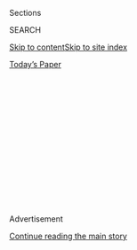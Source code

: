 <div id="app">

<div>

<div>

<div>

<div class="NYTAppHideMasthead css-1q2w90k e1suatyy0">

<div class="section css-ui9rw0 e1suatyy2">

<div class="css-eph4ug er09x8g0">

<div class="css-6n7j50">

</div>

<span class="css-1dv1kvn">Sections</span>

<div class="css-10488qs">

<span class="css-1dv1kvn">SEARCH</span>

</div>

[Skip to content](#site-content)[Skip to site
index](#site-index)

</div>

<div class="css-10698na e1huz5gh0">

</div>

</div>

<div id="masthead-bar-one" class="section hasLinks css-15hmgas e1csuq9d3">

<div class="css-uqyvli e1csuq9d0">

</div>

<div class="css-1uqjmks e1csuq9d1">

</div>

<div class="css-9e9ivx">

[](https://myaccount.nytimes3xbfgragh.onion/auth/login?response_type=cookie&client_id=vi)

</div>

<div class="css-1bvtpon e1csuq9d2">

[Today’s
Paper](https://www.nytimes3xbfgragh.onion/section/todayspaper)

</div>

</div>

</div>

</div>

<div data-aria-hidden="false">

<div id="site-content" data-role="main">

<div>

<div class="css-1aor85t" style="opacity:0.000000001;z-index:-1;visibility:hidden">

<div class="css-1hqnpie">

<div class="css-epjblv">

<span class="css-17xtcya">[The
Upshot](/section/upshot)</span><span class="css-x15j1o">|</span><span class="css-fwqvlz">How
Presidential Campaigns Became Two-Year
Marathons</span>

</div>

<div class="css-k008qs">

<div class="css-1iwv8en">

<span class="css-18z7m18"></span>

<div>

</div>

</div>

<span class="css-1n6z4y">https://nyti.ms/1NRkZ3p</span>

<div class="css-1705lsu">

<div class="css-4xjgmj">

<div class="css-4skfbu" data-role="toolbar" data-aria-label="Social Media Share buttons, Save button, and Comments Panel with current comment count" data-testid="share-tools">

  - 
  - 
  - 
  - 
    
    <div class="css-6n7j50">
    
    </div>

  - 
  - 

</div>

</div>

</div>

</div>

</div>

</div>

<div class="css-13pd83m">

</div>

<div id="top-wrapper" class="css-1sy8kpn">

<div id="top-slug" class="css-l9onyx">

Advertisement

</div>

[Continue reading the main
story](#after-top)

<div class="ad top-wrapper" style="text-align:center;height:100%;display:block;min-height:250px">

<div id="top" class="place-ad" data-position="top" data-size-key="top">

</div>

</div>

<div id="after-top">

</div>

</div>

<div id="sponsor-wrapper" class="css-1hyfx7x">

<div id="sponsor-slug" class="css-19vbshk">

Supported by

</div>

[Continue reading the main
story](#after-sponsor)

<div id="sponsor" class="ad sponsor-wrapper" style="text-align:center;height:100%;display:block">

</div>

<div id="after-sponsor">

</div>

</div>

<div class="css-v5btjw etb61u70">

<div class="css-h03alg etb61u71">

Upshot

</div>

</div>

Road to
2016

<div class="css-1vkm6nb ehdk2mb0">

# How Presidential Campaigns Became Two-Year Marathons

</div>

<div style="max-width:100%;margin:0 auto">

<div class="css-17dprlf" data-id="100000003632510" data-slug="long-campaign-elections" style="max-width:1050px">

</div>

</div>

<div class="css-xt80pu e12qa4dv0">

<div class="css-18e8msd">

<div class="css-vp77d3 epjyd6m0">

<div class="css-1baulvz">

By [<span class="css-1baulvz last-byline" itemprop="name">Alicia
Parlapiano</span>](https://www.nytimes3xbfgragh.onion/by/alicia-parlapiano)

</div>

</div>

  - April 16,
    2015

  - 
    
    <div class="css-4xjgmj">
    
    <div class="css-d8bdto" data-role="toolbar" data-aria-label="Social Media Share buttons, Save button, and Comments Panel with current comment count" data-testid="share-tools">
    
      - 
      - 
      - 
      - 
        
        <div class="css-6n7j50">
        
        </div>
    
      - 
      - 
    
    </div>
    
    </div>

</div>

</div>

<div class="section meteredContent css-1r7ky0e" name="articleBody" itemprop="articleBody">

<div class="css-1fanzo5 StoryBodyCompanionColumn">

<div class="css-53u6y8">

The comedian John Oliver doesn’t think the length of the American
presidential campaign is funny. “I have no interest whatsoever in the
2016 election, at the start of 2015,” he recently told reporters.
“There’s a time and a place for that, and it’s in 2016.”

Yet 19 months before Election Day, more than a [dozen presidential
hopefuls](http://www.nytimes3xbfgragh.onion/interactive/2015/us/politics/2016-presidential-candidates.html)
have made serious moves toward a run. Media coverage has followed along
with equal intensity.

It hasn’t always been this way, at least not out in the open. The public
process has slowly lengthened in recent decades — a product of rule
changes that spurred the adoption of primaries and the competition among
states for influence. The length of the campaigns has had the effect of
increasing the amount of money required to participate.

It’s easy to identify the problems associated with a drawn-out campaign
— boredom and a focus on the trivial, among them — but there are
several benefits. For one, the process is more democratic than it used
to be, with more people having a say in who becomes the nominee.

</div>

</div>

<div class="css-1fanzo5 StoryBodyCompanionColumn">

<div class="css-53u6y8">

In the country’s early days, members of Congress chose the presidential
nominees. By the mid-19th century, the process had moved to back-room
wrangling at national party conventions, generally held in June of an
election year.

It wasn’t until after World War II that presidential primary elections
began to catch on, and they became a way for dark-horse candidates to
prove their viability.

John F. Kennedy announced his candidacy for president on Jan. 2, 1960,
11 months before the general election. Between March 8 and June 7 of
that year, only 16 states held Democratic primaries, and Mr. Kennedy
entered and won seven of them. His victory in West Virginia, a
predominately Protestant state, signaled to Democrats that a Catholic
could have a chance in November, and delegates [selected him
overwhelmingly](http://timesmachine.nytimes3xbfgragh.onion/timesmachine/1960/07/14/99949548.html?pageNumber=1)
during the first ballot at the party’s convention in July. (Conventions
started going later into the summer after World War II.)

The start of campaign season began to creep even earlier. A turning
point came when Democrats changed their nomination rules after their
[tumultuous 1968
convention](http://timesmachine.nytimes3xbfgragh.onion/timesmachine/1968/08/28/76967975.html?pageNumber=1),
encouraging more states to hold primaries.

In the 1972 cycle, Iowa moved its caucuses to January, in part because
[Democratic officials there needed
time](http://www.nytimes3xbfgragh.onion/1988/01/25/us/the-election-process-iowa-s-weighty-caucuses-significance-by-accident.html)
between precinct caucuses and their state convention in May to print
paperwork on an old mimeograph machine. In 1976, the relatively unknown
former governor of Georgia, Jimmy Carter, gained a foothold by spending
significant time early in the state. Future candidates took note.

</div>

</div>

<div class="css-1fanzo5 StoryBodyCompanionColumn">

<div class="css-53u6y8">

In the late 1980s, other states began to move their primary dates
earlier to gain influence, in a practice known as frontloading.
Compressing the primary calendar into those early months of the year
required candidates to have more resources at the ready earlier in the
game. By 2008, four-fifths of the states held their primaries or
caucuses in January, February or
March.

</div>

</div>

<div style="max-width:100%;margin:0 auto">

<div class="css-17dprlf" data-id="100000003630458" data-slug="primaries-and-caucuses-by-month" style="max-width:300px">

</div>

</div>

<div style="max-width:100%;margin:0 auto">

<div class="css-17dprlf" data-id="100000003630446" data-slug="states-holding-presidential-primaries" style="max-width:300px">

</div>

</div>

<div class="css-1fanzo5 StoryBodyCompanionColumn">

<div class="css-53u6y8">

Jump to the 2016 cycle, and it may even seem as if things are getting
off to a slow start. Most of the major candidates had declared by late
March in 2007, yet Ted Cruz was the only 2016 hopeful to have [made an
official
announcement](http://www.nytimes3xbfgragh.onion/2015/03/23/us/politics/ted-cruz-to-announce-on-monday-he-plans-to-run-for-president.html)
by that time of the year.

But as Mr. Oliver lamented, the campaign season starts well before
formal declarations. The so-called invisible primary, the period during
which potential candidates court donors, recruit staff and gauge
viability, began many months ago.

Although this behind-the-scenes, pre-campaign activity is not new to
American politics, the nature of today’s news media means that it’s a
lot more visible than it used to be, also contributing to why it feels
so long.

Regardless of when you mark the start, the process — or at least the
public part of it — in the United States is probably longer than in any
other country. European systems are generally more party-driven, with
party leaders deciding nominees instead of open elections. Many have set
campaign periods, lasting a few weeks to several months, during which
spending and other activities are heavily regulated. Some with
parliamentary systems don’t even have a set election date — the current
head of government has flexibility to call an election at his or her
discretion.

</div>

</div>

<div class="css-1fanzo5 StoryBodyCompanionColumn">

<div class="css-53u6y8">

In France, the official presidential campaign period lasts two weeks per
election round, though candidates are out speaking and debating more
than a year in advance. The process has lengthened in recent cycles as
the country’s major parties have begun to conduct primary elections. In
Britain, where the prime minister has traditionally chosen when to call
an election, the coalition government effectively fixed the date of the
next election to May 7 this year. Because candidates are subject to
spending limits during the six months before an election, knowing when
that period will occur has encouraged them to spend money earlier. But
despite the extended process, the election doesn’t really begin in the
public’s mind until the queen dissolves parliament, five weeks before
voting day.

So what are the downsides of the way we do it in the United States?

For one thing, many voters share the [sense of
fatigue](https://www.youtube.com/watch?v=OjrthOPLAKM&feature=youtu.be)
Mr. Oliver says he feels, especially with the saturation of negative
advertising. Polls conducted by the Pew Research Center during the last
three presidential elections found that at least half of Americans
consistently said that they would describe the presidential campaign as
too long.

This campaign fatigue also extends to individual candidates. Running for
president becomes a full-time job, sometimes requiring potential
candidates to set aside whatever else they were doing to pursue it. In
2005, for example, Mitt Romney [decided not to run for a second
term](http://www.nytimes3xbfgragh.onion/2005/12/15/national/15romney.html)
as governor of Massachusetts, despite having had a successful first term
by many measures. For candidates who already hold political office,
campaigning and fund-raising overlap significantly with the job of
governing. Longer campaigns also go hand in hand with more expensive
ones. Candidates have to start earlier to raise the funds necessary to
compete.

But as demanding as campaigns may be, there are actually a few good
things about the way our system works. Long campaigns allow candidates
who are not already household names (or party insiders) to introduce
themselves to the public. “No one knew who Bill Clinton was nine months
before he became president,” said Bruce Buchanan, a government professor
at the University of Texas at Austin. The same was true of Mr. Carter in
1976. “He and his family went to Iowa and spent six months pounding on
doors, on their own nickel,” he said.

For those convinced that the drawbacks of the two-year slog outweigh the
benefits, the national parties have provided a glimmer of hope. The
Democrats and the Republicans put in new guidelines for the 2012 cycle
requiring most states to wait until March to hold their nominating
contests (though several states bucked the rules), and both parties
voted to apply the rules in
2016.

</div>

</div>

<div style="max-width:100%;margin:0 auto">

<div class="css-17dprlf" data-id="100000003165138" data-slug="first-draft-article-promo" style="max-width:600px">

</div>

</div>

<div class="css-1fanzo5 StoryBodyCompanionColumn">

<div class="css-53u6y8">

But the first contest could still take place in January, because four
states — Iowa, New Hampshire, South Carolina and Nevada — are exempt
from that timeline. On Fox News last month, Reince Priebus, the chairman
of the Republican National Committee, attempted to explain why those
states get special treatment: “It is years and years and years of
history — and that’s a debate, too,” he said. “It is what it is.”

</div>

</div>

</div>

<div>

</div>

<div>

</div>

<div>

</div>

<div>

<div id="bottom-wrapper" class="css-1ede5it">

<div id="bottom-slug" class="css-l9onyx">

Advertisement

</div>

[Continue reading the main
story](#after-bottom)

<div id="bottom" class="ad bottom-wrapper" style="text-align:center;height:100%;display:block;min-height:90px">

</div>

<div id="after-bottom">

</div>

</div>

</div>

</div>

</div>

## Site Index

<div>

</div>

## Site Information Navigation

  - [© <span>2020</span> <span>The New York Times
    Company</span>](https://help.nytimes3xbfgragh.onion/hc/en-us/articles/115014792127-Copyright-notice)

<!-- end list -->

  - [NYTCo](https://www.nytco.com/)
  - [Contact
    Us](https://help.nytimes3xbfgragh.onion/hc/en-us/articles/115015385887-Contact-Us)
  - [Work with us](https://www.nytco.com/careers/)
  - [Advertise](https://nytmediakit.com/)
  - [T Brand Studio](http://www.tbrandstudio.com/)
  - [Your Ad
    Choices](https://www.nytimes3xbfgragh.onion/privacy/cookie-policy#how-do-i-manage-trackers)
  - [Privacy](https://www.nytimes3xbfgragh.onion/privacy)
  - [Terms of
    Service](https://help.nytimes3xbfgragh.onion/hc/en-us/articles/115014893428-Terms-of-service)
  - [Terms of
    Sale](https://help.nytimes3xbfgragh.onion/hc/en-us/articles/115014893968-Terms-of-sale)
  - [Site
    Map](https://spiderbites.nytimes3xbfgragh.onion)
  - [Help](https://help.nytimes3xbfgragh.onion/hc/en-us)
  - [Subscriptions](https://www.nytimes3xbfgragh.onion/subscription?campaignId=37WXW)

</div>

</div>

</div>

</div>
